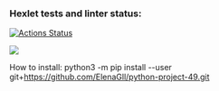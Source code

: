 ### Hexlet tests and linter status:
[![Actions Status](https://github.com/ElenaGll/python-project-49/workflows/hexlet-check/badge.svg)](https://github.com/ElenaGll/python-project-49/actions)

<a href="https://codeclimate.com/github/ElenaGll/python-project-49/maintainability"><img src="https://api.codeclimate.com/v1/badges/dd383086de587d05ebea/maintainability" /></a>

How to install:
python3 -m pip install --user git+https://github.com/ElenaGll/python-project-49.git
